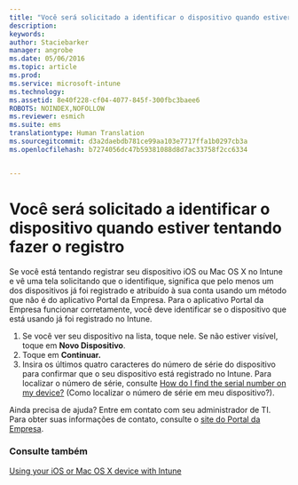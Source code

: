 ```yaml
---
title: "Você será solicitado a identificar o dispositivo quando estiver tentando fazer o registro | Microsoft Intune"
description: 
keywords: 
author: Staciebarker
manager: angrobe
ms.date: 05/06/2016
ms.topic: article
ms.prod: 
ms.service: microsoft-intune
ms.technology: 
ms.assetid: 8e40f228-cf04-4077-845f-300fbc3baee6
ROBOTS: NOINDEX,NOFOLLOW
ms.reviewer: esmich
ms.suite: ems
translationtype: Human Translation
ms.sourcegitcommit: d3a2daebdb781ce99aa103e7717ffa1b0297cb3a
ms.openlocfilehash: b7274056dc47b59381088d8d7ac33758f2cc6334


---
```



# Você será solicitado a identificar o dispositivo quando estiver tentando fazer o registro

Se você está tentando registrar seu dispositivo iOS ou Mac OS X no Intune e vê uma tela solicitando que o identifique, significa que pelo menos um dos dispositivos já foi registrado e atribuído à sua conta usando um método que não é do aplicativo Portal da Empresa. Para o aplicativo Portal da Empresa funcionar corretamente, você deve identificar se o dispositivo que está usando já foi registrado no Intune.

1. Se você ver seu dispositivo na lista, toque nele. Se não estiver visível, toque em **Novo Dispositivo**.
2. Toque em **Continuar.**
3. Insira os últimos quatro caracteres do número de série do dispositivo para confirmar que o seu dispositivo está registrado no Intune. Para localizar o número de série, consulte [How do I find the serial number on my device?](how-do-i-find-the-serial-number-on-my-device-ios.md) (Como localizar o número de série em meu dispositivo?).

Ainda precisa de ajuda? Entre em contato com seu administrador de TI. Para obter suas informações de contato, consulte o [site do Portal da Empresa](http://portal.manage.microsoft.com).

### Consulte também
[Using your iOS or Mac OS X device with Intune](using-your-ios-or-mac-os-x-device-with-intune.md)



<!--HONumber=Aug16_HO4-->


